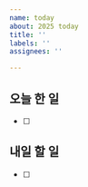 ```yaml
---
name: today
about: 2025 today
title: ''
labels: ''
assignees: ''

---
```


## 오늘 한 일
- [ ]

## 내일 할 일
- [ ]

